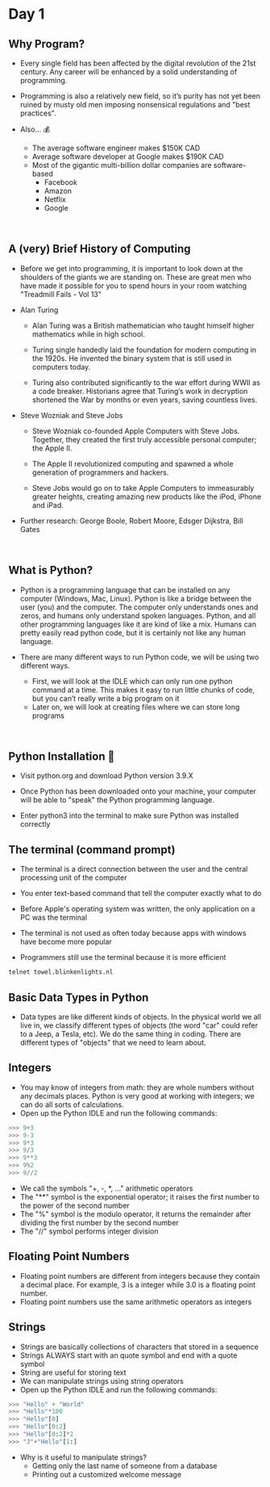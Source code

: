 # Day 1

## Why Program?

- Every single field has been affected by the digital revolution of the 21st century. Any career will be enhanced by a solid understanding of programming.

- Programming is also a relatively new field, so it’s purity has not yet been ruined by musty old men imposing nonsensical regulations and "best practices".

- Also… 💰
    - The average software engineer makes $150K CAD
    - Average software developer at Google makes $190K CAD
    - Most of the gigantic multi-billion dollar companies are software-based
        - Facebook
        - Amazon
        - Netflix
        - Google

<br>

## A (very) Brief History of Computing

- Before we get into programming, it is important to look down at the shoulders of the giants we are standing on. These are great men who have made it possible for you to spend hours in your room watching "Treadmill Fails - Vol 13"

- Alan Turing

    - Alan Turing was a British mathematician who taught himself higher mathematics while in high school.

    - Turing single handedly laid the foundation for modern computing in the 1920s. He invented the binary system that is still used in computers today.

    - Turing also contributed significantly to the war effort during WWII as a code breaker. Historians agree that Turing’s work in decryption shortened the War by months or even years, saving countless lives.


- Steve Wozniak and Steve Jobs

    - Steve Wozniak co-founded Apple Computers with Steve Jobs. Together, they created the first truly accessible personal computer; the Apple II.

    - The Apple II revolutionized computing and spawned a whole generation of programmers and hackers. 

    - Steve Jobs would go on to take Apple Computers to immeasurably greater heights, creating amazing new products like the iPod, iPhone and iPad. 

- Further research: George Boole, Robert Moore, Edsger Dijkstra, Bill Gates

<br>

## What is Python?

- Python is a programming language that can be installed on any computer (Windows, Mac, Linux). Python is like a bridge between the user (you) and the computer. The computer only understands ones and zeros, and humans only understand spoken languages. Python, and all other programming languages like it are kind of like a mix. Humans can pretty easily read python code, but it is certainly not like any human language. 

- There are many different ways to run Python code, we will be using two different ways.
    - First, we will look at the IDLE which can only run one python command at a time. This makes it easy to run little chunks of code, but you can’t really write a big program on it
    - Later on, we will look at creating files where we can store long programs

<br>

## Python Installation 🐍

- Visit python.org and download Python version 3.9.X

- Once Python has been downloaded onto your machine, your computer will be able to "speak" the Python programming language. 

- Enter python3 into the terminal to make sure Python was installed correctly

## The terminal (command prompt)

- The terminal is a direct connection between the user and the central processing unit of the computer 

- You enter text-based command that tell the computer exactly what to do

- Before Apple's operating system was written, the only application on a PC was the terminal

- The terminal is not used as often today because apps with windows have become more popular

- Programmers still use the terminal because it is more efficient

```bash
telnet towel.blinkenlights.nl
```

## Basic Data Types in Python 

- Data types are like different kinds of objects. In the physical world we all live in, we classify different types of objects (the word 	"car" could refer to a Jeep, a Tesla, etc). We do the same thing in coding. There are different types of "objects" that we need to 	learn about.


## Integers
- You may know of integers from math: they are whole numbers without any decimals places. Python is very good at working 		with integers; we can do all sorts of calculations. 
- Open up the Python IDLE and run the following commands:

```python
>>> 9+3
>>> 9-3
>>> 9*3
>>> 9/3
>>> 9**3
>>> 9%2
>>> 9//2
```

- We call the symbols "+, -, *, ..." arithmetic operators
- The "**" symbol is the exponential operator; it raises the first number to the power of the second number
- The "%" symbol is the modulo operator, it returns the remainder after dividing the first number by the second number
- The "//" symbol performs integer division

## Floating Point Numbers
- Floating point numbers are different from integers because they contain a decimal place. For example, 3 is a integer while 		3.0 is a floating point number.
- Floating point numbers use the same arithmetic operators as integers

## Strings
- Strings are basically collections of characters that stored in a sequence
- Strings ALWAYS start with an quote symbol and end with a quote symbol
- String are useful for storing text
- We can manipulate strings using string operators
- Open up the Python IDLE and run the following commands:

```python
>>> "Hello" + "World"
>>> "Hello"*100
>>> "Hello"[0]
>>> "Hello"[0:2]
>>> "Hello"[0:2]*2
>>> "J"+"Hello"[1:]
```

- Why is it useful to manipulate strings? 
    - Getting only the last name of someone from a database
    - Printing out a customized welcome message

